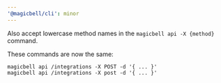 ```yaml
---
'@magicbell/cli': minor
---
```


Also accept lowercase method names in the `magicbell api -X {method}` command.

These commands are now the same:

```shell
magicbell api /integrations -X POST -d '{ ... }'
magicbell api /integrations -X post -d '{ ... }'
```
